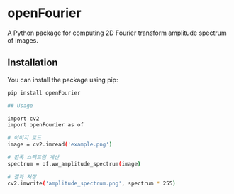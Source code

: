 
# openFourier

A Python package for computing 2D Fourier transform amplitude spectrum of images.

## Installation

You can install the package using pip:

```bash
pip install openFourier

## Usage

import cv2
import openFourier as of

# 이미지 로드
image = cv2.imread('example.png')

# 진폭 스펙트럼 계산
spectrum = of.ww_amplitude_spectrum(image)

# 결과 저장
cv2.imwrite('amplitude_spectrum.png', spectrum * 255)
